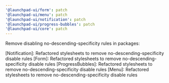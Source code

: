 ```yaml
---
'@launchpad-ui/form': patch
'@launchpad-ui/menu': patch
'@launchpad-ui/notification': patch
'@launchpad-ui/progress-bubbles': patch
'@launchpad-ui/core': patch
---
```


Remove disabling no-descending-specificity rules in packages:

[Notification]: Refactored stylesheets to remove no-descending-specificity disable rules
[Form]: Refactored stylesheets to remove no-descending-specificity disable rules
[ProgressBubbles]: Refactored stylesheets to remove no-descending-specificity disable rules
[Menu]: Refactored stylesheets to remove no-descending-specificity disable rules
